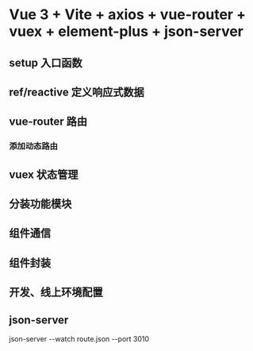 # Vue 3 + Vite + axios + vue-router + vuex + element-plus + json-server

## setup 入口函数
## ref/reactive 定义响应式数据
## vue-router 路由
  ### 添加动态路由
## vuex 状态管理
## 分装功能模块
## 组件通信
## 组件封装
## 开发、线上环境配置
## json-server
json-server --watch route.json --port 3010